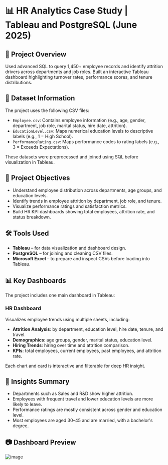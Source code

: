 # 📊 HR Analytics Case Study | Tableau and PostgreSQL (June 2025)

## 📘 Project Overview

Used advanced SQL to query 1,450+ employee records and identify attrition drivers across departments and job roles. Built an interactive Tableau dashboard highlighting turnover rates, performance scores, and tenure distributions.

## 📂 Dataset Information

The project uses the following CSV files:

- `Employee.csv`: Contains employee information (e.g., age, gender, department, job role, marital status, hire date, attrition).
- `EducationLevel.csv`: Maps numerical education levels to descriptive labels (e.g., 1 = High School).
- `PerformanceRating.csv`: Maps performance codes to rating labels (e.g., 3 = Exceeds Expectations).

These datasets were preprocessed and joined using SQL before visualization in Tableau.

## 🎯 Project Objectives

- Understand employee distribution across departments, age groups, and education levels.
- Identify trends in employee attrition by department, job role, and tenure.
- Visualize performance ratings and satisfaction metrics.
- Build HR KPI dashboards showing total employees, attrition rate, and status breakdown.

## 🛠️ Tools Used

- **Tableau** – for data visualization and dashboard design.
- **PostgreSQL** – for joining and cleaning CSV files.
- **Microsoft Excel** – to prepare and inspect CSVs before loading into Tableau.

## 📊 Key Dashboards

The project includes one main dashboard in Tableau:

### HR Dashboard

Visualizes employee trends using multiple sheets, including:

- **Attrition Analysis**: by department, education level, hire date, tenure, and travel.
- **Demographics**: age groups, gender, marital status, education level.
- **Hiring Trends**: hiring over time and attrition comparison.
- **KPIs**: total employees, current employees, past employees, and attrition rate.

Each chart and card is interactive and filterable for deep HR insight.

## 📌 Insights Summary

- Departments such as Sales and R&D show higher attrition.
- Employees with frequent travel and lower education levels are more likely to leave.
- Performance ratings are mostly consistent across gender and education level.
- Most employees are aged 30–45 and are married, with a bachelor's degree.

## 📷 Dashboard Preview

![image](https://github.com/user-attachments/assets/9c99366f-71a3-40b8-808a-f37ac95022f5)

